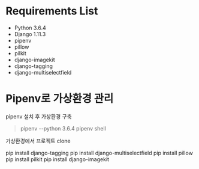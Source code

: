 # Requirements List
- Python 3.6.4
- Django 1.11.3
- pipenv
- pillow
- pilkit
- django-imagekit
- django-tagging
- django-multiselectfield


# Pipenv로 가상환경 관리
pipenv 설치 후 가상환경 구축

> pipenv --python 3.6.4
> pipenv shell

가상환경에서 프로젝트 clone

pip install django-tagging
pip install django-multiselectfield
pip install pillow
pip install pilkit
pip install django-imagekit
